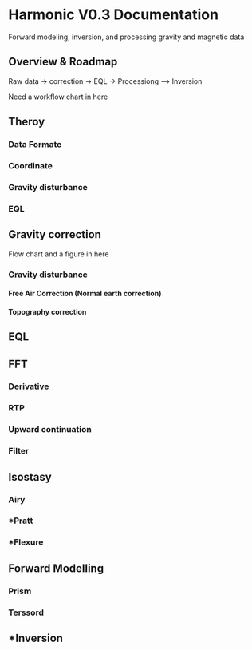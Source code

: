 # Harmonic V0.3 Documentation

Forward modeling, inversion, and processing gravity and magnetic data



## Overview & Roadmap
Raw data -> correction -> EQL -> Processiong --> Inversion

Need a workflow chart in here

## Theroy
### Data Formate
### Coordinate
### Gravity disturbance
### EQL


## Gravity correction

Flow chart and a figure in here

### Gravity disturbance
#### Free Air Correction (Normal earth correction)
#### Topography correction

## EQL

## FFT
### Derivative
### RTP
### Upward continuation
### Filter

## Isostasy
### Airy
### *Pratt
### *Flexure

## Forward Modelling
### Prism
### Terssord

## *Inversion

